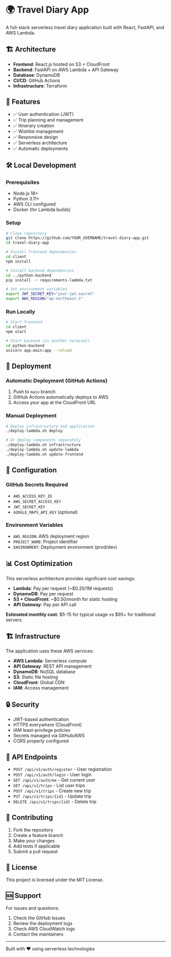 # 🌍 Travel Diary App

A full-stack serverless travel diary application built with React, FastAPI, and AWS Lambda.

## 🏗️ Architecture

- **Frontend**: React.js hosted on S3 + CloudFront
- **Backend**: FastAPI on AWS Lambda + API Gateway
- **Database**: DynamoDB
- **CI/CD**: GitHub Actions
- **Infrastructure**: Terraform

## 🚀 Features

- ✅ User authentication (JWT)
- ✅ Trip planning and management
- ✅ Itinerary creation
- ✅ Wishlist management
- ✅ Responsive design
- ✅ Serverless architecture
- ✅ Automatic deployments

## 🛠️ Local Development

### Prerequisites
- Node.js 18+
- Python 3.11+
- AWS CLI configured
- Docker (for Lambda builds)

### Setup
```bash
# Clone repository
git clone https://github.com/YOUR_USERNAME/travel-diary-app.git
cd travel-diary-app

# Install frontend dependencies
cd client
npm install

# Install backend dependencies
cd ../python-backend
pip install -r requirements-lambda.txt

# Set environment variables
export JWT_SECRET_KEY="your-jwt-secret"
export AWS_REGION="ap-northeast-1"
```

### Run Locally
```bash
# Start frontend
cd client
npm start

# Start backend (in another terminal)
cd python-backend
uvicorn app.main:app --reload
```

## 🚀 Deployment

### Automatic Deployment (GitHub Actions)
1. Push to `main` branch
2. GitHub Actions automatically deploys to AWS
3. Access your app at the CloudFront URL

### Manual Deployment
```bash
# Deploy infrastructure and application
./deploy-lambda.sh deploy

# Or deploy components separately
./deploy-lambda.sh infrastructure
./deploy-lambda.sh update-lambda
./deploy-lambda.sh update-frontend
```

## 🔧 Configuration

### GitHub Secrets Required
- `AWS_ACCESS_KEY_ID`
- `AWS_SECRET_ACCESS_KEY`
- `JWT_SECRET_KEY`
- `GOOGLE_MAPS_API_KEY` (optional)

### Environment Variables
- `AWS_REGION`: AWS deployment region
- `PROJECT_NAME`: Project identifier
- `ENVIRONMENT`: Deployment environment (prod/dev)

## 📊 Cost Optimization

This serverless architecture provides significant cost savings:
- **Lambda**: Pay per request (~$0.20/1M requests)
- **DynamoDB**: Pay per request
- **S3 + CloudFront**: ~$0.50/month for static hosting
- **API Gateway**: Pay per API call

**Estimated monthly cost**: $5-15 for typical usage vs $95+ for traditional servers.

## 🏗️ Infrastructure

The application uses these AWS services:
- **AWS Lambda**: Serverless compute
- **API Gateway**: REST API management
- **DynamoDB**: NoSQL database
- **S3**: Static file hosting
- **CloudFront**: Global CDN
- **IAM**: Access management

## 🔒 Security

- JWT-based authentication
- HTTPS everywhere (CloudFront)
- IAM least-privilege policies
- Secrets managed via GitHub/AWS
- CORS properly configured

## 📱 API Endpoints

- `POST /api/v1/auth/register` - User registration
- `POST /api/v1/auth/login` - User login
- `GET /api/v1/auth/me` - Get current user
- `GET /api/v1/trips` - List user trips
- `POST /api/v1/trips` - Create new trip
- `PUT /api/v1/trips/{id}` - Update trip
- `DELETE /api/v1/trips/{id}` - Delete trip

## 🤝 Contributing

1. Fork the repository
2. Create a feature branch
3. Make your changes
4. Add tests if applicable
5. Submit a pull request

## 📄 License

This project is licensed under the MIT License.

## 🆘 Support

For issues and questions:
1. Check the GitHub Issues
2. Review the deployment logs
3. Check AWS CloudWatch logs
4. Contact the maintainers

---

Built with ❤️ using serverless technologies
